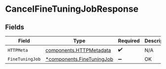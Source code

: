 # CancelFineTuningJobResponse


## Fields

| Field                                                                 | Type                                                                  | Required                                                              | Description                                                           |
| --------------------------------------------------------------------- | --------------------------------------------------------------------- | --------------------------------------------------------------------- | --------------------------------------------------------------------- |
| `HTTPMeta`                                                            | [components.HTTPMetadata](../../models/components/httpmetadata.md)    | :heavy_check_mark:                                                    | N/A                                                                   |
| `FineTuningJob`                                                       | [*components.FineTuningJob](../../models/components/finetuningjob.md) | :heavy_minus_sign:                                                    | OK                                                                    |